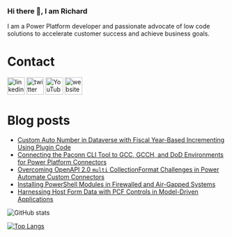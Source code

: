 ### Hi there 👋, I am Richard
I am a Power Platform developer and passionate advocate of low code solutions to accelerate customer success and achieve business goals.

# Contact
[<img src='https://img.shields.io/badge/linkedin-%230077B5.svg?&style=for-the-badge&logo=linkedin&logoColor=white' alt='linkedin' height='40'>](https://www.linkedin.com/in/rickawilson/)  [<img src='https://img.shields.io/badge/twitter-%231DA1F2.svg?&style=for-the-badge&logo=twitter&logoColor=white' alt='twitter' height='40'>](https://twitter.com/PowerAppsRAW)  [<img src='https://img.shields.io/badge/youtube-%23FF0000.svg?&style=for-the-badge&logo=youtube&logoColor=white' alt='YouTube' height='40'>](https://www.youtube.com/channel/UCdI64e7AJNaLF-b9uCGXLSQ)  [<img src='https://img.shields.io/badge/rss-%23FFA500.svg?&style=for-the-badge&logo=rss&logoColor=white' alt='website' height='40'>](http://feeds.feedburner.com/richardawilson/MqOq)

# Blog posts
<!-- BLOG-POST-LIST:START -->
- [Custom Auto Number in Dataverse with Fiscal Year-Based Incrementing Using Plugin Code](http://www.richardawilson.com/2024/08/custom-auto-number-in-dataverse-with.html)
- [Connecting the Paconn CLI Tool to GCC, GCCH, and DoD Environments for Power Platform Connectors](http://www.richardawilson.com/2024/08/connecting-paconn-cli-tool-to-gcc-gcch.html)
- [Overcoming OpenAPI 2.0 `multi` CollectionFormat Challenges in Power Automate Custom Connectors](http://www.richardawilson.com/2024/06/overcoming-openapi-20-multi.html)
- [Installing PowerShell Modules in Firewalled and Air-Gapped Systems](http://www.richardawilson.com/2024/06/installing-powershell-modules-in.html)
- [Harnessing Host Form Data with PCF Controls in Model-Driven Applications](http://www.richardawilson.com/2024/04/pcf-access-parent-data-model-app.html)
<!-- BLOG-POST-LIST:END -->

![GitHub stats](https://github-readme-stats.vercel.app/api?username=rwilson504&show_icons=true)  

[![Top Langs](https://github-readme-stats.vercel.app/api/top-langs/?username=rwilson504)](https://github.com/anuraghazra/github-readme-stats)

<!--
**rwilson504/rwilson504** is a ✨ _special_ ✨ repository because its `README.md` (this file) appears on your GitHub profile.

Here are some ideas to get you started:

- 🔭 I’m currently working on ...
- 🌱 I’m currently learning ...
- 👯 I’m looking to collaborate on ...
- 🤔 I’m looking for help with ...
- 💬 Ask me about ...
- 📫 How to reach me: ...
- 😄 Pronouns: ...
- ⚡ Fun fact: ...
-->
